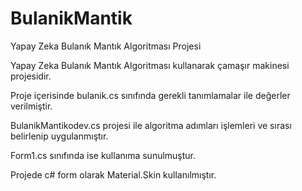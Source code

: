 # BulanikMantik
Yapay Zeka Bulanık Mantık Algoritması Projesi

Yapay Zeka Bulanık Mantık Algoritması kullanarak çamaşır makinesi projesidir.

Proje içerisinde bulanik.cs sınıfında gerekli tanımlamalar ile değerler verilmiştir.

BulanikMantikodev.cs projesi ile algoritma adımları işlemleri ve sırası belirlenip uygulanmıştır.

Form1.cs sınıfında ise kullanıma sunulmuştur.

Projede c# form olarak Material.Skin kullanılmıştır.
